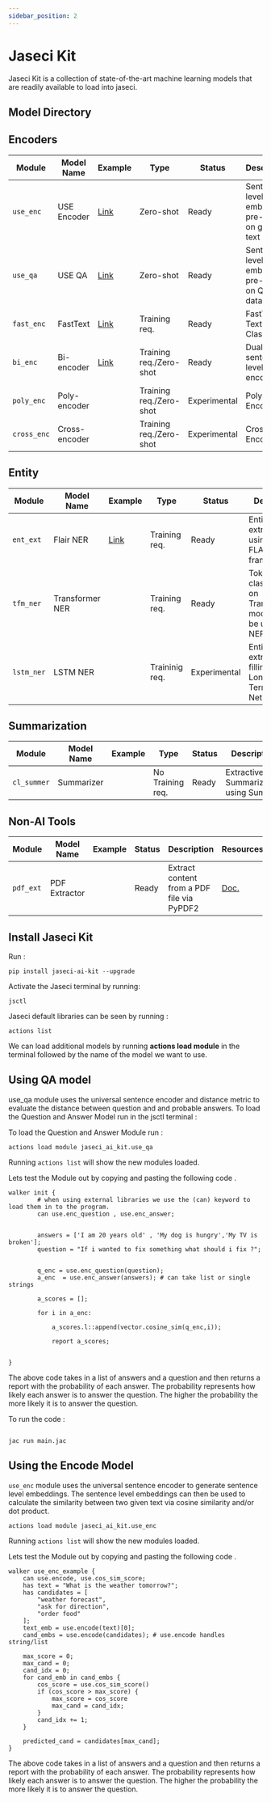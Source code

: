 ```yaml
---
sidebar_position: 2
---
```


# Jaseci Kit


Jaseci Kit is a collection of state-of-the-art machine learning models that are readily available to load into jaseci.

## Model Directory
## Encoders
| Module      | Model Name    | Example                     | Type                    | Status       | Description                                                 | Resources                                 |
| ----------- | ------------- | --------------------------- | ----------------------- | ------------ | ----------------------------------------------------------- | ----------------------------------------- |
| `use_enc`   | USE Encoder   | [Link](#use-encoder-useenc) | Zero-shot               | Ready        | Sentence-level embedding pre-trained on general text corpus | [Paper](https://arxiv.org/abs/1803.11175) |
| `use_qa`    | USE QA        | [Link](#5-useqa)            | Zero-shot               | Ready        | Sentence-level embedding pre-trained on Q&A data corpus     | [Paper](https://arxiv.org/abs/1803.11175) |
| `fast_enc`  | FastText      | [Link](#4-fasttext)         | Training req.           | Ready        | FastText Text Classifier                                    | [Paper](https://arxiv.org/abs/1712.09405) |
| `bi_enc`    | Bi-encoder    | [Link](#1-encoders)         | Training req./Zero-shot | Ready        | Dual sentence-level encoders                                | [Paper](https://arxiv.org/abs/1803.11175) |
| `poly_enc`  | Poly-encoder  |                             | Training req./Zero-shot | Experimental | Poly Encoder                                                | [Paper](https://arxiv.org/abs/1905.01969) |
| `cross_enc` | Cross-encoder |                             | Training req./Zero-shot | Experimental | Cross Encoder                                               | [Paper](https://arxiv.org/abs/1905.01969) |

## Entity
| Module     | Model Name      | Example                      | Type           | Status       | Description                                                       | Resources                                                                                               |
| ---------- | --------------- | ---------------------------- | -------------- | ------------ | ----------------------------------------------------------------- | ------------------------------------------------------------------------------------------------------- |
| `ent_ext`  | Flair NER       | [Link](#2-entity-extraction) | Training req.  | Ready        | Entity extraction using the FLAIR NER framework                   |                                                                                                         |
| `tfm_ner`  | Transformer NER |                              | Training req.  | Ready        | Token classification on Transformer models, can be used for NER   | [Huggingface](https://huggingface.co/docs/transformers/tasks/token_classification#token-classification) |
| `lstm_ner` | LSTM NER        |                              | Traininig req. | Experimental | Entity extraction/Slot filling via Long-short Term Memory Network |                                                                                                         |

## Summarization
| Module      | Model Name | Example | Type             | Status | Description                         | Resources                                   |
| ----------- | ---------- | ------- | ---------------- | ------ | ----------------------------------- | ------------------------------------------- |
| `cl_summer` | Summarizer |         | No Training req. | Ready  | Extractive Summarization using Sumy | [Doc.](https://miso-belica.github.io/sumy/) |

## Non-AI Tools
| Module    | Model Name    | Example | Status | Description                                | Resources                                        |
| --------- | ------------- | ------- | ------ | ------------------------------------------ | ------------------------------------------------ |
| `pdf_ext` | PDF Extractor |         | Ready  | Extract content from a PDF file via PyPDF2 | [Doc.](https://pypdf2.readthedocs.io/en/latest/) |



## Install Jaseci Kit 

Run :


```
pip install jaseci-ai-kit --upgrade

```
Activate the Jaseci terminal by running:
```
jsctl
```
Jaseci default libraries can be seen by running :

```
actions list 
```

We can load additional models by running <strong>actions load module</strong> in the terminal followed by the name of the model we want to use.

## Using QA model

use_qa module uses the universal sentence encoder and distance metric to evaluate the distance between question and and probable answers.
To load the Question and Answer Model run in the jsctl terminal :



To load the Question and Answer Module run :

```
actions load module jaseci_ai_kit.use_qa
```
Running ``` actions list ```  will show the new modules loaded.

Lets test the Module out by copying and pasting the following code .

```jac
walker init {
        # when using external libraries we use the (can) keyword to load them in to the program.
        can use.enc_question , use.enc_answer;


        answers = ['I am 20 years old' , 'My dog is hungry','My TV is broken'];
        question = "If i wanted to fix something what should i fix ?";


        q_enc = use.enc_question(question);
        a_enc  = use.enc_answer(answers); # can take list or single strings

        a_scores = [];

        for i in a_enc:

            a_scores.l::append(vector.cosine_sim(q_enc,i));

            report a_scores;


}

```

The above code takes in a list of answers and a question and then returns a report with the probability of each answer. The probability represents how likely each answer is to answer the question. The higher the probability the more likely it is to answer the question.

To run the code  :


```jac

jac run main.jac

```





## Using the Encode Model

`use_enc` module uses the universal sentence encoder to generate sentence level embeddings.
The sentence level embeddings can then be used to calculate the similarity between two given text via cosine similarity and/or dot product.


```
actions load module jaseci_ai_kit.use_enc
```
Running ``` actions list ```  will show the new modules loaded.

Lets test the Module out by copying and pasting the following code .

```jac
walker use_enc_example {
    can use.encode, use.cos_sim_score;
    has text = "What is the weather tomorrow?";
    has candidates = [
        "weather forecast",
        "ask for direction",
        "order food"
    ];
    text_emb = use.encode(text)[0];
    cand_embs = use.encode(candidates); # use.encode handles string/list

    max_score = 0;
    max_cand = 0;
    cand_idx = 0;
    for cand_emb in cand_embs {
        cos_score = use.cos_sim_score()
        if (cos_score > max_score) {
            max_score = cos_score
            max_cand = cand_idx;
        }
        cand_idx += 1;
    }

    predicted_cand = candidates[max_cand];
}
```

The above code takes in a list of answers and a question and then returns a report with the probability of each answer. The probability represents how likely each answer is to answer the question. The higher the probability the more likely it is to answer the question.

